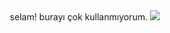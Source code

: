 <p align="center">
      <img align="right" width="30%">
    <br><br>
selam! burayı çok kullanmıyorum.
<img src="https://komarev.com/ghpvc/?username=realtornado">
</p>

<!--
### Hi there 👋
-->

<!--
**realtornado/realtornado** is a ✨ _special_ ✨ repository because its `README.md` (this file) appears on your GitHub profile.

Here are some ideas to get you started:

- 🔭 I’m currently working on ...
- 🌱 I’m currently learning ...
- 👯 I’m looking to collaborate on ...
- 🤔 I’m looking for help with ...
- 💬 Ask me about ...
- 📫 How to reach me: ...
- 😄 Pronouns: ...
- ⚡ Fun fact: ...
-->
